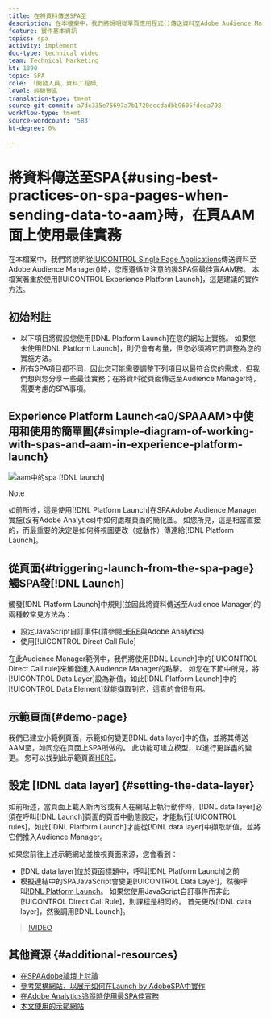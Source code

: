 ```yaml
---
title: 在將資料傳送SPA至
description: 在本檔案中，我們將說明從單頁應用程式()傳送資料至Adobe Audience Manager()時，您應遵循並注意的幾SPA個最佳AAM實務。 本檔案將著重於使用Launch by Adobe，這是建議的實施方法。
feature: 實作基本資訊
topics: spa
activity: implement
doc-type: technical video
team: Technical Marketing
kt: 1390
topic: SPA
role: 「開發人員、資料工程師」
level: 經驗豐富
translation-type: tm+mt
source-git-commit: a7dc335e75697a7b1720eccdadbb9605fdeda798
workflow-type: tm+mt
source-wordcount: '583'
ht-degree: 0%

---
```



# 將資料傳送至SPA{#using-best-practices-on-spa-pages-when-sending-data-to-aam}時，在頁AAM面上使用最佳實務

在本檔案中，我們將說明從[!UICONTROL Single Page Applications]()傳送資料至Adobe Audience Manager()時，您應遵循並注意的幾SPA個最佳實AAM務。 本檔案著重於使用[!UICONTROL Experience Platform Launch]，這是建議的實作方法。

## 初始附註

* 以下項目將假設您使用[!DNL Platform Launch]在您的網站上實施。 如果您未使用[!DNL Platform Launch]，則仍會有考量，但您必須將它們調整為您的實施方法。
* 所有SPA項目都不同，因此您可能需要調整下列項目以最符合您的需求，但我們想與您分享一些最佳實務；在將資料從頁面傳送至Audience Manager時，需要考慮的SPA事項。

## Experience Platform Launch&lt;a0/SPAAAM>中使用和使用的簡單圖{#simple-diagram-of-working-with-spas-and-aam-in-experience-platform-launch}

![aam中的spa  [!DNL launch]](assets/spa_for_aam_in_launch.png)

>[!NOTE]
>如前所述，這是使用[!DNL Platform Launch]在SPAAdobe Audience Manager實施(沒有Adobe Analytics)中如何處理頁面的簡化圖。 如您所見，這是相當直接的，而最重要的決定是如何將視圖更改（或動作）傳達給[!DNL Platform Launch]。

## 從頁面{#triggering-launch-from-the-spa-page}觸SPA發[!DNL Launch]

觸發[!DNL Platform Launch]中規則(並因此將資料傳送至Audience Manager)的兩種較常見方法為：

* 設定JavaScript自訂事件(請參閱[HERE](https://helpx.adobe.com/analytics/kt/using/spa-analytics-best-practices-feature-video-use.html)與Adobe Analytics)
* 使用[!UICONTROL Direct Call Rule]

在此Audience Manager範例中，我們將使用[!DNL Launch]中的[!UICONTROL Direct Call rule]來觸發進入Audience Manager的點擊。 如您在下節中所見，將[!UICONTROL Data Layer]設為新值，如此[!DNL Platform Launch]中的[!UICONTROL Data Element]就能擷取到它，這真的會很有用。

## 示範頁面{#demo-page}

我們已建立小範例頁面，示範如何變更[!DNL data layer]中的值，並將其傳送AAM至，如同您在頁面上SPA所做的。 此功能可建立模型，以進行更詳盡的變更。 您可以找到此示範頁面[HERE](https://aam.enablementadobe.com/SPA-Launch.html)。

## 設定 [!DNL data layer] {#setting-the-data-layer}

如前所述，當頁面上載入新內容或有人在網站上執行動作時，[!DNL data layer]必須在呼叫[!DNL Launch]頁面的頁首中動態設定，才能執行[!UICONTROL rules]，如此[!DNL Platform Launch]才能從[!DNL data layer]中擷取新值，並將它們推入Audience Manager。

如果您前往上述示範網站並檢視頁面來源，您會看到：

* [!DNL data layer]位於頁面標題中，呼叫[!DNL Platform Launch]之前
* 模擬連結中的SPAJavaScript會變更[!UICONTROL Data Layer]，然後呼叫[!DNL Platform Launch](_satellite.track()呼叫)。 如果您使用JavaScript自訂事件而非此[!UICONTROL Direct Call Rule]，則課程是相同的。 首先更改[!DNL data layer]，然後調用[!DNL Launch]。

>[!VIDEO](https://video.tv.adobe.com/v/23322/?quality=12)

## 其他資源 {#additional-resources}

* [在SPAAdobe論壇上討論](https://forums.adobe.com/thread/2451022)
* [參考架構網站，以展示如何在Launch by AdobeSPA中實作](https://helpx.adobe.com/experience-manager/kt/integration/using/launch-reference-architecture-SPA-tutorial-implement.html)
* [在Adobe Analytics追蹤時使用最SPA佳實務](https://helpx.adobe.com/analytics/kt/using/spa-analytics-best-practices-feature-video-use.html)
* [本文使用的示範網站](https://aam.enablementadobe.com/SPA-Launch.html)
